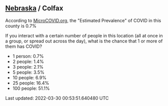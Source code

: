 
## [Nebraska](/united-states/nebraska) / Colfax

According to [MicroCOVID.org](http://microcovid.org),
the "Estimated Prevalence" of COVID in this county is 0.7%

If you interact with a certain number of people in this location
(all at once in a group, or spread out across the day), what is the chance that
1 or more of them has COVID?

- 1 person: 0.7%
- 2 people: 1.4%
- 3 people: 2.1%
- 5 people: 3.5%
- 10 people: 6.9%
- 25 people: 16.4%
- 100 people: 51.1%

Last updated: 2022-03-30 00:53:51.640480 UTC
